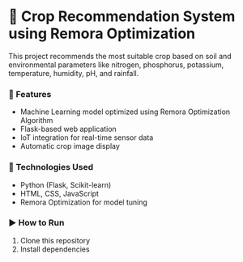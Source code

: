 # 🌱 Crop Recommendation System using Remora Optimization

This project recommends the most suitable crop based on soil and environmental parameters like nitrogen, phosphorus, potassium, temperature, humidity, pH, and rainfall.

### 🚀 Features
- Machine Learning model optimized using Remora Optimization Algorithm
- Flask-based web application
- IoT integration for real-time sensor data
- Automatic crop image display

### 🧰 Technologies Used
- Python (Flask, Scikit-learn)
- HTML, CSS, JavaScript
- Remora Optimization for model tuning

### ▶️ How to Run
1. Clone this repository
2. Install dependencies  
